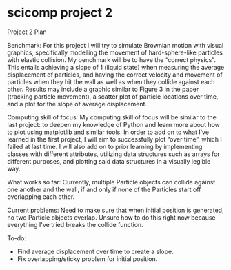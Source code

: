 # scicomp project 2
 
Project 2 Plan 

Benchmark:
For this project I will try to simulate Brownian motion with visual graphics, specifically modelling the movement of hard-sphere-like particles with elastic collision. My benchmark will be to have the “correct physics”. This entails achieving a slope of 1 (liquid state) when measuring the average displacement of particles, and having the correct velocity and movement of particles when they hit the wall as well as when they collide against each other. Results may include a graphic similar to Figure 3 in the paper (tracking particle movement), a scatter plot of particle locations over time, and a plot for the slope of average displacement.

Computing skill of focus:
My computing skill of focus will be similar to the last project: to deepen my knowledge of Python and learn more about how to plot using matplotlib and similar tools. In order to add on to what I’ve learned in the first project, I will aim to successfully plot “over time”, which I failed at last time. I will also add on to prior learning by implementing classes with different attributes, utilizing data structures such as arrays for different purposes, and plotting said data structures in a visually legible way. 

What works so far:
Currently, multiple Particle objects can collide against one another and the wall, if and only if none of the Particles start off overlapping each other.

Current problems:
Need to make sure that when initial position is generated, no two Particle objects overlap. Unsure how to do this right now because everything I've tried breaks the collide function.

To-do:
- Find average displacement over time to create a slope.
- Fix overlapping/sticky problem for initial position.

